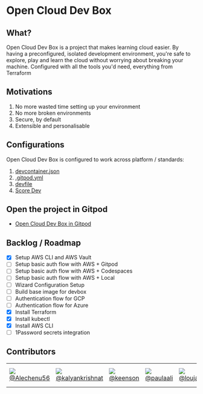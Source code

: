 # Open Cloud Dev Box

## What?

Open Cloud Dev Box is a project that makes learning cloud easier. By having a preconfigured, isolated development environment, you're safe to explore, play and learn the cloud without worrying about breaking your machine. Configured with all the tools you'd need, everything from Terraform

## Motivations

1. No more wasted time setting up your environment
2. No more broken environments
3. Secure, by default
4. Extensible and personalisable

## Configurations

Open Cloud Dev Box is configured to work across platform / standards:

1. [devcontainer.json](https://code.visualstudio.com/docs/devcontainers/containers)
2. [.gitpod.yml](https://www.gitpod.io/docs/references/gitpod-yml)
3. [devfile](https://devfile.io)
4. [Score Dev](https://score.dev)


## Open the project in Gitpod

- [Open Cloud Dev Box in Gitpod](https://gitpod.io/#github.com/openupthecloud/open-cloud-dev-box)

## Backlog / Roadmap 


- [x] Setup AWS CLI and AWS Vault
- [ ] Setup basic auth flow with AWS + Gitpod
- [ ] Setup basic auth flow with AWS + Codespaces
- [ ] Setup basic auth flow with AWS + Local
- [ ] Wizard Configuration Setup
- [ ] Build base image for devbox
- [ ] Authentication flow for GCP
- [ ] Authentication flow for Azure
- [x] Install Terraform
- [x] Install kubectl
- [x] Install AWS CLI
- [ ] 1Password secrets integration

## Contributors

<table>
  <tbody>
    <tr>
      <td> <img src="https://avatars.githubusercontent.com/u/114057462"> <a href="https://github.com/Alechenu56">@Alechenu56</a> </td>
      <td> <img src="https://avatars.githubusercontent.com/u/59216632"> <a href="https://github.com/kalyankrishnat">@kalyankrishnat</a> </td>
      <td> <img src="https://avatars.githubusercontent.com/u/42813410"> <a href="https://github.com/keenson">@keenson</a> </td>
      <td> <img src="https://avatars.githubusercontent.com/u/39441893"> <a href="https://github.com/paulaali">@paulaali</a> </td>
      <td> <img src="https://avatars.githubusercontent.com/u/5528307"> <a href="https://github.com/loujaybee">@loujaybee</a> </td>
      <td> <img src="https://avatars.githubusercontent.com/u/79701423"> <a href="https://github.com/prasanth-cloud">@prasanth-cloud</a> </td>
      <td> <img src="https://github.com/Siddhant-K-code.png"> <a href="https://github.com/Siddhant-K-code">@Siddhant-K-code</a> </td>
    </tr>
   </tbody>
</table>
